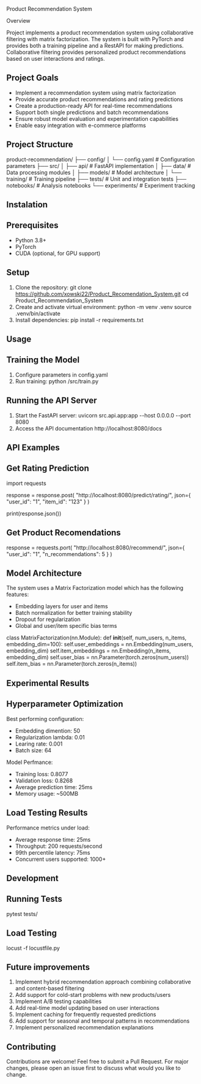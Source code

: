 Product Recommendation System

Overview

Project implements a product recommendation system using collaborative filtering with matrix factorization. The system is built with PyTorch and provides both a training pipeline and a RestAPI for making predictions. Collaborative filtering provides personalized product recommendations based on user interactions and ratings.

Project Goals
- 
- Implement a recommendation system using matrix factorization
- Provide accurate product recommendations and rating predictions
- Create a production-ready API for real-time recommendations
- Support both single predictions and batch recommendations
- Ensure robust model evaluation and experimentation capabilities
- Enable easy integration with e-commerce platforms

Project Structure
-

product-recommendation/
├── config/
│   └── config.yaml         # Configuration parameters
├── src/
│   ├── api/               # FastAPI implementation 
│   ├── data/              # Data processing modules
│   ├── models/            # Model architecture
│   └── training/          # Training pipeline
├── tests/                 # Unit and integration tests
├── notebooks/            # Analysis notebooks
└── experiments/          # Experiment tracking

Instalation
-

Prerequisites
-

- Python 3.8+
- PyTorch
- CUDA (optional, for GPU support)

Setup
-

1. Clone the repository: 
    git clone https://github.com/xowski22/Product_Recomendation_System.git
    cd Product_Recommendation_System
2. Create and activate virtual environment:
   python -m venv .venv
   source .venv/bin/activate
3. Install dependencies:
   pip install -r requirements.txt

Usage
-

Training the Model
-

1. Configure parameters in config.yaml
2. Run training:
    python /src/train.py

Running the API Server
-

1. Start the FastAPI server:
    uvicorn src.api.app:app --host 0.0.0.0 --port 8080
2. Access the API documentation http://localhost:8080/docs

API Examples
-

Get Rating Prediction
-

import requests

response = response.post(
    "http://localhost:8080/predict/rating/",
    json={
    "user_id": "1",
    "item_id": "123"
    }
)

print(response.json())

Get Product Recomendations
-

response = requests.port(
    "http://localhost:8080/recommend/",
    json={
    "user_id": "1",
    "n_recommendations": 5
    }
)

Model Architecture
-

The system uses a Matrix Factorization model which has the following features:

- Embedding layers for user and items
- Batch normalization for better training stability
- Dropout for regularization
- Global and user/item specific bias terms

class MatrixFactorization(nn.Module):
    def __init__(self, num_users, n_items, embedding_dim=100):
        self.user_embeddings = nn.Embedding(num_users, embedding_dim)
        self.item_embeddings = nn.Embedding(n_items, embedding_dim)
        self.user_bias = nn.Parameter(torch.zeros(num_users))
        self.item_bias = nn.Parameter(torch.zeros(n_items))


Experimental Results
-

Hyperparameter Optimization
-

Best performing configuration:

- Embedding dimention: 50
- Regularization lambda: 0.01
- Learing rate: 0.001
- Batch size: 64

Model Perfmance:

- Training loss: 0.8077
- Validation loss: 0.8268
- Average prediction time: 25ms
- Memory usage: ~500MB

Load Testing Results
-

Performance metrics under load:

- Average response time: 25ms
- Throughput: 200 requests/second
- 99th percentile latency: 75ms
- Concurrent users supported: 1000+

Development
-

Running Tests
-

pytest tests/

Load Testing
-

locust -f locustfile.py

Future improvements
-

1. Implement hybrid recommendation approach combining collaborative and content-based filtering
2. Add support for cold-start problems with new products/users
3. Implement A/B testing capabilities
4. Add real-time model updating based on user interactions
5. Implement caching for frequently requested predictions
6. Add support for seasonal and temporal patterns in recommendations
7. Implement personalized recommendation explanations

Contributing
-

Contributions are welcome! Feel free to submit a Pull Request. For major changes, please open an issue first to discuss what would you like to change.
